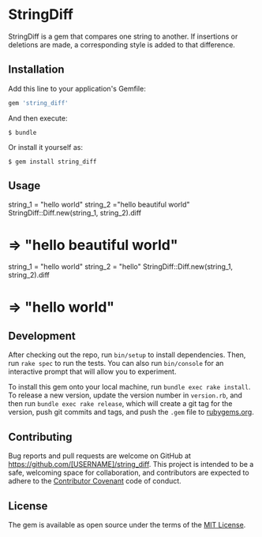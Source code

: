 # StringDiff

StringDiff is a gem that compares one string to another. If insertions or deletions are made, a corresponding style is added to that difference.

## Installation

Add this line to your application's Gemfile:

```ruby
gem 'string_diff'
```

And then execute:

    $ bundle

Or install it yourself as:

    $ gem install string_diff

## Usage


string_1 = "hello world"
string_2 ="hello beautiful world"
StringDiff::Diff.new(string_1, string_2).diff
# => "hello <span class='insertion'>beautiful</span> world"

string_1 = "hello world"
string_2 = "hello"
StringDiff::Diff.new(string_1, string_2).diff
# => "hello <span class='deletion'>world</span>"


## Development

After checking out the repo, run `bin/setup` to install dependencies. Then, run `rake spec` to run the tests. You can also run `bin/console` for an interactive prompt that will allow you to experiment.

To install this gem onto your local machine, run `bundle exec rake install`. To release a new version, update the version number in `version.rb`, and then run `bundle exec rake release`, which will create a git tag for the version, push git commits and tags, and push the `.gem` file to [rubygems.org](https://rubygems.org).

## Contributing

Bug reports and pull requests are welcome on GitHub at https://github.com/[USERNAME]/string_diff. This project is intended to be a safe, welcoming space for collaboration, and contributors are expected to adhere to the [Contributor Covenant](http://contributor-covenant.org) code of conduct.


## License

The gem is available as open source under the terms of the [MIT License](http://opensource.org/licenses/MIT).

